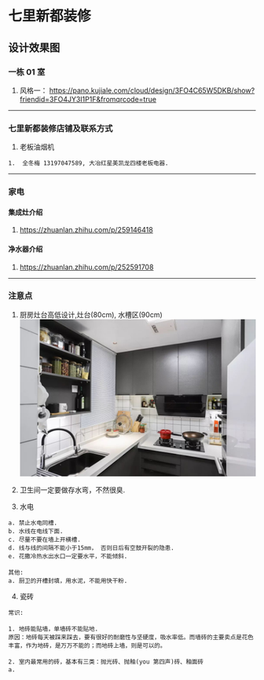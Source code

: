 # 七里新都装修

## 设计效果图

### 一栋 01 室
1. 风格一： https://pano.kujiale.com/cloud/design/3FO4C65W5DKB/show?friendid=3FO4JY3I1P1F&fromqrcode=true

***

### 七里新都装修店铺及联系方式

1. 老板油烟机
```
1.  全冬梅 13197047589, 大冶红星美凯龙四楼老板电器.
```

***
### 家电

#### 集成灶介绍
1. https://zhuanlan.zhihu.com/p/259146418

#### 净水器介绍
1. https://zhuanlan.zhihu.com/p/252591708

***
### 注意点
1. 厨房灶台高低设计,灶台(80cm), 水槽区(90cm)
![](./resources/a.jpg)

2. 卫生间一定要做存水弯，不然很臭.

3. 水电
```
a. 禁止水电同槽.
b. 水线在电线下面.
c. 尽量不要在墙上开横槽.
d. 线与线的间隔不能小于15mm， 否则日后有空鼓开裂的隐患.
e. 花撒冷热水出水口一定要水平，不能倾斜.

其他:
a. 厨卫的开槽封填，用水泥，不能用快干粉.

```

4. 瓷砖
```
常识:

1. 地砖能贴墙，单墙砖不能贴地.
原因：地砖每天被踩来踩去，要有很好的耐磨性与坚硬度，吸水率低。而墙砖的主要卖点是花色丰富，作为地砖，是万万不能的；而地砖上墙，则是可以的。

2. 室内最常用的砖，基本有三类：抛光砖、抛釉(you 第四声)砖、釉面砖
a. 

```